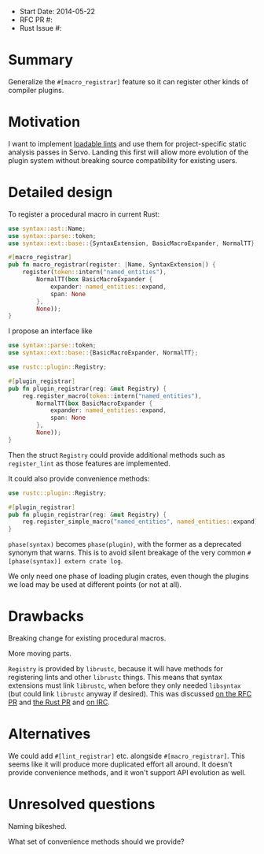 - Start Date: 2014-05-22
- RFC PR #:
- Rust Issue #:

# Summary

Generalize the `#[macro_registrar]` feature so it can register other kinds of compiler plugins.

# Motivation

I want to implement [loadable lints](https://github.com/mozilla/rust/issues/14067) and use them for project-specific static analysis passes in Servo.  Landing this first will allow more evolution of the plugin system without breaking source compatibility for existing users.

# Detailed design

To register a procedural macro in current Rust:

~~~ .rs
use syntax::ast::Name;
use syntax::parse::token;
use syntax::ext::base::{SyntaxExtension, BasicMacroExpander, NormalTT};

#[macro_registrar]
pub fn macro_registrar(register: |Name, SyntaxExtension|) {
    register(token::intern("named_entities"),
        NormalTT(box BasicMacroExpander {
            expander: named_entities::expand,
            span: None
        },
        None));
}
~~~

I propose an interface like

~~~ .rs
use syntax::parse::token;
use syntax::ext::base::{BasicMacroExpander, NormalTT};

use rustc::plugin::Registry;

#[plugin_registrar]
pub fn plugin_registrar(reg: &mut Registry) {
    reg.register_macro(token::intern("named_entities"),
        NormalTT(box BasicMacroExpander {
            expander: named_entities::expand,
            span: None
        },
        None));
}
~~~

Then the struct `Registry` could provide additional methods such as `register_lint` as those features are implemented.

It could also provide convenience methods:

~~~ .rs
use rustc::plugin::Registry;

#[plugin_registrar]
pub fn plugin_registrar(reg: &mut Registry) {
    reg.register_simple_macro("named_entities", named_entities::expand);
}
~~~

`phase(syntax)` becomes `phase(plugin)`, with the former as a deprecated synonym that warns.  This is to avoid silent breakage of the very common `#[phase(syntax)] extern crate log`.

We only need one phase of loading plugin crates, even though the plugins we load may be used at different points (or not at all).

# Drawbacks

Breaking change for existing procedural macros.

More moving parts.

`Registry` is provided by `librustc`, because it will have methods for registering lints and other `librustc` things.  This means that syntax extensions must link `librustc`, when before they only needed `libsyntax` (but could link `librustc` anyway if desired).  This was discussed [on the RFC PR](https://github.com/rust-lang/rfcs/pull/86) and [the Rust PR](https://github.com/mozilla/rust/pull/14554) and [on IRC](https://botbot.me/mozilla/rust-internals/2014-05-22/?msg=15075433&page=5).

# Alternatives

We could add `#[lint_registrar]` etc. alongside `#[macro_registrar]`.  This seems like it will produce more duplicated effort all around.  It doesn't provide convenience methods, and it won't support API evolution as well.

# Unresolved questions

Naming bikeshed.

What set of convenience methods should we provide?
